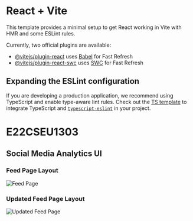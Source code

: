 # React + Vite

This template provides a minimal setup to get React working in Vite with HMR and some ESLint rules.

Currently, two official plugins are available:

- [@vitejs/plugin-react](https://github.com/vitejs/vite-plugin-react/blob/main/packages/plugin-react/README.md) uses [Babel](https://babeljs.io/) for Fast Refresh
- [@vitejs/plugin-react-swc](https://github.com/vitejs/vite-plugin-react-swc) uses [SWC](https://swc.rs/) for Fast Refresh

## Expanding the ESLint configuration

If you are developing a production application, we recommend using TypeScript and enable type-aware lint rules. Check out the [TS template](https://github.com/vitejs/vite/tree/main/packages/create-vite/template-react-ts) to integrate TypeScript and [`typescript-eslint`](https://typescript-eslint.io) in your project.
# E22CSEU1303
## Social Media Analytics UI

### **Feed Page Layout**
![Feed Page](<"https://github.com/user-attachments/assets/c865accb-4bbb-48ed-af7c-4e79ad0de24f" />)

### **Updated Feed Page Layout**
![Updated Feed Page](< src="https://github.com/user-attachments/assets/116b656b-06d0-435d-ac98-8d0ec4f7a64a" />)
